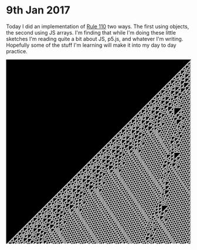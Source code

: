 # 9th Jan 2017

Today I did an implementation of [Rule 110](https://en.wikipedia.org/wiki/Rule_110) two ways. The first using objects, the second using JS arrays.
I'm finding that while I'm doing these little sketches I'm reading quite a bit about JS, p5.js, and whatever I'm writing. Hopefully some of the stuff I'm learning will make it into my day to day practice.

![Screenshot](screenshot.png) 
